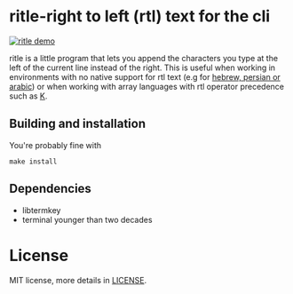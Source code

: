 ritle-right to left (rtl) text for the cli
==========================================

[![ritle demo](https://asciinema.org/a/8gzhlf1hf5jtobzixytsryqrq.png)](https://asciinema.org/a/8gzhlf1hf5jtobzixytsryqrq)

ritle is a little program that lets you append the characters you type
at the left of the current line instead of the right. This is useful
when working in environments with no native support for rtl text (e.g for
[hebrew, persian or arabic](https://en.wikipedia.org/wiki/Right-to-left))
or when working with array languages with rtl operator precedence such as
[K](https://github.com/kevinlawler/kona).

Building and installation
-------------------------

You're probably fine with

	make install

Dependencies
------------

* libtermkey
* terminal younger than two decades

License
=======

MIT license, more details in [LICENSE](./LICENSE).
